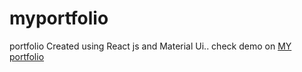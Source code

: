 # myportfolio
portfolio Created using React js and Material Ui..
check demo on <a href ="https://ankitamakadeportfolio.herokuapp.com/"/>MY portfolio </a>
